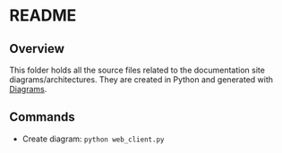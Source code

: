 # README

## Overview

This folder holds all the source files related to the documentation site diagrams/architectures. They are created in Python and generated with [Diagrams](https://diagrams.mingrammer.com/).

## Commands

- Create diagram: `python web_client.py`